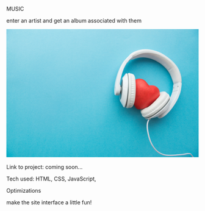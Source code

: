 MUSIC



enter an artist and get an album associated with them

![alt](loveMusic.jpg)

Link to project: coming soon...



Tech used: HTML, CSS, JavaScript,

Optimizations

make the site interface a little fun!
